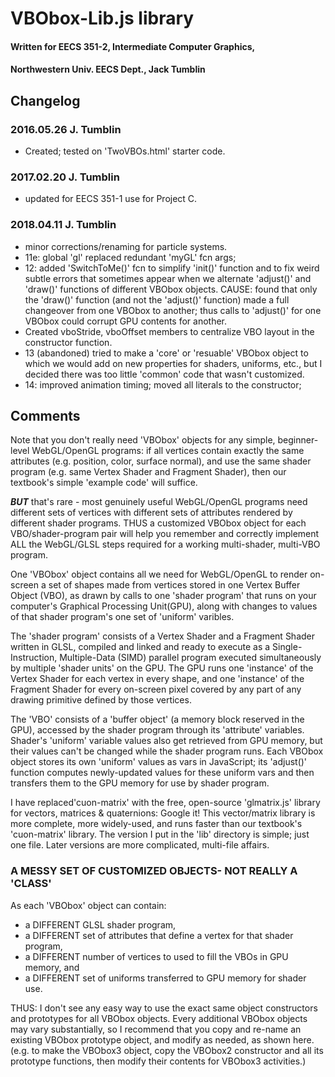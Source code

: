 # VBObox-Lib.js library

#### Written for EECS 351-2,	Intermediate Computer Graphics,
#### Northwestern Univ. EECS Dept., Jack Tumblin

## Changelog

### 2016.05.26 J. Tumblin
-  Created; tested on 'TwoVBOs.html' starter code.
### 2017.02.20 J. Tumblin
- updated for EECS 351-1 use for Project C.
### 2018.04.11 J. Tumblin
-  minor corrections/renaming for particle systems.
- 11e: global 'gl' replaced redundant 'myGL' fcn args;
- 12: added 'SwitchToMe()' fcn to simplify 'init()' function and to fix
weird subtle errors that sometimes appear when we alternate 'adjust()'
and 'draw()' functions of different VBObox objects. CAUSE: found that
only the 'draw()' function (and not the 'adjust()' function) made a full
changeover from one VBObox to another; thus calls to 'adjust()' for one
VBObox could corrupt GPU contents for another.
- Created vboStride, vboOffset members to centralize VBO layout in the
constructor function.
-  13 (abandoned) tried to make a 'core' or 'resuable' VBObox object to
which we would add on new properties for shaders, uniforms, etc., but
I decided there was too little 'common' code that wasn't customized.
- 14: improved animation timing; moved all literals to the constructor;

## Comments
Note that you don't really need 'VBObox' objects for any simple,
beginner-level WebGL/OpenGL programs: if all vertices contain exactly
the same attributes (e.g. position, color, surface normal), and use
the same shader program (e.g. same Vertex Shader and Fragment Shader),
then our textbook's simple 'example code' will suffice.

***BUT*** that's rare -  most genuinely useful WebGL/OpenGL programs need
different sets of vertices with  different sets of attributes rendered
by different shader programs.  THUS a customized VBObox object for each
VBO/shader-program pair will help you remember and correctly implement ALL
the WebGL/GLSL steps required for a working multi-shader, multi-VBO program.

One 'VBObox' object contains all we need for WebGL/OpenGL to render on-screen a
set of shapes made from vertices stored in one Vertex Buffer Object (VBO),
as drawn by calls to one 'shader program' that runs on your computer's
Graphical Processing Unit(GPU), along with changes to values of that shader
program's one set of 'uniform' varibles.

The 'shader program' consists of a Vertex Shader and a Fragment Shader written
in GLSL, compiled and linked and ready to execute as a Single-Instruction,
Multiple-Data (SIMD) parallel program executed simultaneously by multiple
'shader units' on the GPU.  The GPU runs one 'instance' of the Vertex
Shader for each vertex in every shape, and one 'instance' of the Fragment
Shader for every on-screen pixel covered by any part of any drawing
primitive defined by those vertices.

The 'VBO' consists of a 'buffer object' (a memory block reserved in the GPU),
accessed by the shader program through its 'attribute' variables. Shader's
'uniform' variable values also get retrieved from GPU memory, but their
values can't be changed while the shader program runs.
Each VBObox object stores its own 'uniform' values as vars in JavaScript;
its 'adjust()'	function computes newly-updated values for these uniform
vars and then transfers them to the GPU memory for use by shader program.

I have replaced'cuon-matrix' with the free, open-source 'glmatrix.js' library
for vectors, matrices & quaternions: Google it!  This vector/matrix library
is more complete, more widely-used, and runs faster than our textbook's
'cuon-matrix' library.  The version I put in the 'lib' directory is simple;
just one file.  Later versions are more complicated, multi-file affairs.


### A MESSY SET OF CUSTOMIZED OBJECTS- NOT REALLY A 'CLASS'

As each 'VBObox' object can contain:
- a DIFFERENT GLSL shader program,
- a DIFFERENT set of attributes that define a vertex for that shader program,
- a DIFFERENT number of vertices to used to fill the VBOs in GPU memory, and
- a DIFFERENT set of uniforms transferred to GPU memory for shader use.

THUS:
I don't see any easy way to use the exact same object constructors and
prototypes for all VBObox objects.  Every additional VBObox objects may vary
substantially, so I recommend that you copy and re-name an existing VBObox
prototype object, and modify as needed, as shown here.
(e.g. to make the VBObox3 object, copy the VBObox2 constructor and
all its prototype functions, then modify their contents for VBObox3
activities.)
